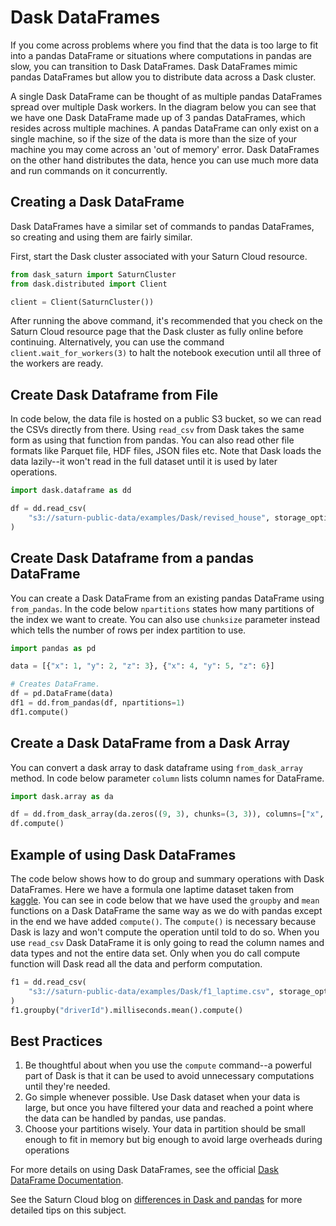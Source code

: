 # Dask DataFrames
If you come across problems where you find that the data is too large to fit into a pandas DataFrame or situations where computations in pandas are slow, you can transition to Dask DataFrames. Dask DataFrames mimic pandas DataFrames but allow you to distribute data across a Dask cluster.

A single Dask DataFrame can be thought of as multiple pandas DataFrames spread over multiple Dask workers. In the diagram below you can see that we have one Dask DataFrame made up of 3 pandas DataFrames, which resides across multiple machines. A pandas DataFrame can only exist on a single machine, so if the size of the data is more than the size of your machine you may come across an 'out of memory' error. Dask DataFrames on the other hand distributes the data, hence you can use much more data and run commands on it concurrently.



## Creating a Dask DataFrame

Dask DataFrames have a similar set of commands to pandas DataFrames, so creating and using them are fairly similar.

First, start the Dask cluster associated with your Saturn Cloud resource.


```python
from dask_saturn import SaturnCluster
from dask.distributed import Client

client = Client(SaturnCluster())
```

After running the above command, it's recommended that you check on the Saturn Cloud resource page that the Dask cluster as fully online before continuing. Alternatively, you can use the command `client.wait_for_workers(3)` to halt the notebook execution until all three of the workers are ready.

## Create Dask Dataframe from File

In code below, the data file is hosted on a public S3 bucket, so we can read the CSVs directly from there. Using `read_csv` from Dask takes the same form as using that function from pandas. You can also read other file formats like Parquet file, HDF files, JSON files etc. Note that Dask loads the data lazily--it won't read in the full dataset until it is used by later operations.


```python
import dask.dataframe as dd

df = dd.read_csv(
    "s3://saturn-public-data/examples/Dask/revised_house", storage_options={"anon": True}
)
```

## Create Dask Dataframe from a pandas DataFrame

You can create a Dask DataFrame from an existing pandas DataFrame using `from_pandas`. In the code below `npartitions` states how many partitions of the index we want to create. You can also use `chunksize` parameter instead which tells the number of rows per index partition to use.


```python
import pandas as pd

data = [{"x": 1, "y": 2, "z": 3}, {"x": 4, "y": 5, "z": 6}]

# Creates DataFrame.
df = pd.DataFrame(data)
df1 = dd.from_pandas(df, npartitions=1)
df1.compute()
```

## Create a Dask DataFrame from a Dask Array

You can convert a dask array to dask dataframe using `from_dask_array` method. In code below parameter `column` lists column names for DataFrame.


```python
import dask.array as da

df = dd.from_dask_array(da.zeros((9, 3), chunks=(3, 3)), columns=["x", "y", "z"])
df.compute()
```

## Example of using Dask DataFrames

The code below shows how to do group and summary operations with Dask DataFrames. Here we have a formula one laptime dataset taken from [kaggle](https://www.kaggle.com/rohanrao/formula-1-world-championship-1950-2020?select=lap_times.csv). You can see in code below that we have used the `groupby` and `mean` functions on a Dask DataFrame the same way as we do with pandas except in the end we have added `compute()`. The `compute()` is necessary because Dask is lazy and won't compute the operation until told to do so. When you use `read_csv` Dask DataFrame it is only going to read the column names and data types and not the entire data set. Only when you do call compute function will Dask read all the data and perform computation.  


```python
f1 = dd.read_csv(
    "s3://saturn-public-data/examples/Dask/f1_laptime.csv", storage_options={"anon": True}
)
f1.groupby("driverId").milliseconds.mean().compute()
```

## Best Practices 

1. Be thoughtful about when you use the `compute` command--a powerful part of Dask is that it can be used to avoid unnecessary computations until they're needed.
2. Go simple whenever possible. Use Dask dataset when your data is large, but once you have filtered your data and reached a point where the data can be handled by pandas, use pandas.
3. Choose your partitions wisely. Your data in partition should be small enough to fit in memory but big enough to avoid large overheads during operations

For more details on using Dask DataFrames, see the official [Dask DataFrame Documentation](https://docs.dask.org/en/stable/dataframe.html).

See the Saturn Cloud blog on [differences in Dask and pandas](https://saturncloud.io/blog/dask-is-not-pandas/) for more detailed tips on this subject.

